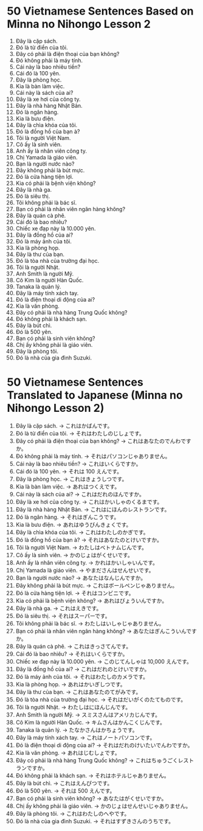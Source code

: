 # 50 Vietnamese Sentences Based on Minna no Nihongo Lesson 2

1. Đây là cặp sách.
2. Đó là từ điển của tôi.
3. Đây có phải là điện thoại của bạn không?
4. Đó không phải là máy tính.
5. Cái này là bao nhiêu tiền?
6. Cái đó là 100 yên.
7. Đây là phòng học.
8. Kia là bàn làm việc.
9. Cái này là sách của ai?
10. Đây là xe hơi của công ty.
11. Đây là nhà hàng Nhật Bản.
12. Đó là ngân hàng.
13. Kia là bưu điện.
14. Đây là chìa khóa của tôi.
15. Đó là đồng hồ của bạn à?
16. Tôi là người Việt Nam.
17. Cô ấy là sinh viên.
18. Anh ấy là nhân viên công ty.
19. Chị Yamada là giáo viên.
20. Bạn là người nước nào?
21. Đây không phải là bút mực.
22. Đó là cửa hàng tiện lợi.
23. Kia có phải là bệnh viện không?
24. Đây là nhà ga.
25. Đó là siêu thị.
26. Tôi không phải là bác sĩ.
27. Bạn có phải là nhân viên ngân hàng không?
28. Đây là quán cà phê.
29. Cái đó là bao nhiêu?
30. Chiếc xe đạp này là 10.000 yên.
31. Đây là đồng hồ của ai?
32. Đó là máy ảnh của tôi.
33. Kia là phòng họp.
34. Đây là thư của bạn.
35. Đó là tòa nhà của trường đại học.
36. Tôi là người Nhật.
37. Anh Smith là người Mỹ.
38. Cô Kim là người Hàn Quốc.
39. Tanaka là quản lý.
40. Đây là máy tính xách tay.
41. Đó là điện thoại di động của ai?
42. Kia là văn phòng.
43. Đây có phải là nhà hàng Trung Quốc không?
44. Đó không phải là khách sạn.
45. Đây là bút chì.
46. Đó là 500 yên.
47. Bạn có phải là sinh viên không?
48. Chị ấy không phải là giáo viên.
49. Đây là phòng tôi.
50. Đó là nhà của gia đình Suzuki.

# 50 Vietnamese Sentences Translated to Japanese (Minna no Nihongo Lesson 2)

1. Đây là cặp sách. → これはかばんです。
2. Đó là từ điển của tôi. → それはわたしのじしょです。
3. Đây có phải là điện thoại của bạn không? → これはあなたのでんわですか。
4. Đó không phải là máy tính. → それはパソコンじゃありません。
5. Cái này là bao nhiêu tiền? → これはいくらですか。
6. Cái đó là 100 yên. → それは 100 えんです。
7. Đây là phòng học. → これはきょうしつです。
8. Kia là bàn làm việc. → あれはつくえです。
9. Cái này là sách của ai? → これはだれのほんですか。
10. Đây là xe hơi của công ty. → これはかいしゃのくるまです。
11. Đây là nhà hàng Nhật Bản. → これはにほんのレストランです。
12. Đó là ngân hàng. → それはぎんこうです。
13. Kia là bưu điện. → あれはゆうびんきょくです。
14. Đây là chìa khóa của tôi. → これはわたしのかぎです。
15. Đó là đồng hồ của bạn à? → それはあなたのとけいですか。
16. Tôi là người Việt Nam. → わたしはベトナムじんです。
17. Cô ấy là sinh viên. → かのじょはがくせいです。
18. Anh ấy là nhân viên công ty. → かれはかいしゃいんです。
19. Chị Yamada là giáo viên. → やまださんはせんせいです。
20. Bạn là người nước nào? → あなたはなんじんですか。
21. Đây không phải là bút mực. → これはボールペンじゃありません。
22. Đó là cửa hàng tiện lợi. → それはコンビニです。
23. Kia có phải là bệnh viện không? → あれはびょういんですか。
24. Đây là nhà ga. → これはえきです。
25. Đó là siêu thị. → それはスーパーです。
26. Tôi không phải là bác sĩ. → わたしはいしゃじゃありません。
27. Bạn có phải là nhân viên ngân hàng không? → あなたはぎんこういんですか。
28. Đây là quán cà phê. → これはきっさてんです。
29. Cái đó là bao nhiêu? → それはいくらですか。
30. Chiếc xe đạp này là 10.000 yên. → このじてんしゃは 10,000 えんです。
31. Đây là đồng hồ của ai? → これはだれのとけいですか。
32. Đó là máy ảnh của tôi. → それはわたしのカメラです。
33. Kia là phòng họp. → あれはかいぎしつです。
34. Đây là thư của bạn. → これはあなたのてがみです。
35. Đó là tòa nhà của trường đại học. → それはだいがくのたてものです。
36. Tôi là người Nhật. → わたしはにほんじんです。
37. Anh Smith là người Mỹ. → スミスさんはアメリカじんです。
38. Cô Kim là người Hàn Quốc. → キムさんはかんこくじんです。
39. Tanaka là quản lý. → たなかさんはかちょうです。
40. Đây là máy tính xách tay. → これはノートパソコンです。
41. Đó là điện thoại di động của ai? → それはだれのけいたいでんわですか。
42. Kia là văn phòng. → あれはじむしょです。
43. Đây có phải là nhà hàng Trung Quốc không? → これはちゅうごくレストランですか。
44. Đó không phải là khách sạn. → それはホテルじゃありません。
45. Đây là bút chì. → これはえんぴつです。
46. Đó là 500 yên. → それは 500 えんです。
47. Bạn có phải là sinh viên không? → あなたはがくせいですか。
48. Chị ấy không phải là giáo viên. → かのじょはせんせいじゃありません。
49. Đây là phòng tôi. → これはわたしのへやです。
50. Đó là nhà của gia đình Suzuki. → それはすずきさんのうちです。
